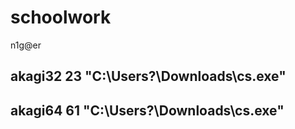 # schoolwork
n1g@er
## akagi32 23 "C:\Users\?\Downloads\cs.exe"
## akagi64 61 "C:\Users\?\Downloads\cs.exe"
